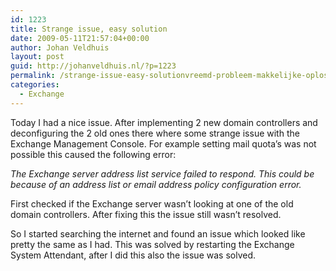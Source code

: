 ```yaml
---
id: 1223
title: Strange issue, easy solution
date: 2009-05-11T21:57:04+00:00
author: Johan Veldhuis
layout: post
guid: http://johanveldhuis.nl/?p=1223
permalink: /strange-issue-easy-solutionvreemd-probleem-makkelijke-oplossing/
categories:
  - Exchange
---
```

Today I had a nice issue. After implementing 2 new domain controllers and deconfiguring the 2 old ones there where some strange issue with the Exchange Management Console. For example setting mail quota&#8217;s was not possible this caused the following error:

_The Exchange server address list service failed to respond. This could be because of an address list or email address policy configuration error._

First checked if the Exchange server wasn&#8217;t looking at one of the old domain controllers. After fixing this the issue still wasn&#8217;t resolved.

So I started searching the internet and found an issue which looked like pretty the same as I had. This was solved by restarting the Exchange System Attendant, after I did this also the issue was solved.